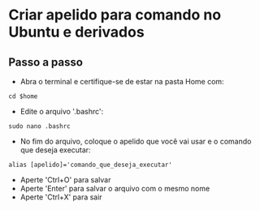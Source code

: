 # Criar apelido para comando no Ubuntu e derivados

## Passo a passo

- Abra o terminal e certifique-se de estar na pasta Home com: 

```
cd $home
```

- Edite o arquivo '.bashrc': 

```
sudo nano .bashrc
```

- No fim do arquivo, coloque o apelido que você vai usar e o comando que deseja executar: 

```
alias [apelido]='comando_que_deseja_executar'
```

- Aperte 'Ctrl+O' para salvar
- Aperte 'Enter' para salvar o arquivo com o mesmo nome
- Aperte 'Ctrl+X' para sair


<!-- ## English

- Go to home folder
- Edit '.bashrc' file: `sudo nano .bashrc`
- At end of file, put the alias: `alias [yourAliasHere]='action_you_want_execute'` -->

<!-- #linux #ubuntu -->